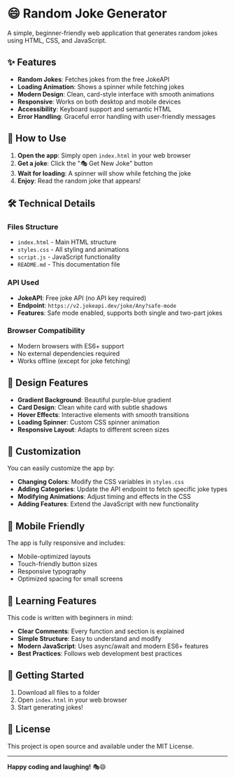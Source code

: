 # 😄 Random Joke Generator

A simple, beginner-friendly web application that generates random jokes using HTML, CSS, and JavaScript.

## ✨ Features

- **Random Jokes**: Fetches jokes from the free JokeAPI
- **Loading Animation**: Shows a spinner while fetching jokes
- **Modern Design**: Clean, card-style interface with smooth animations
- **Responsive**: Works on both desktop and mobile devices
- **Accessibility**: Keyboard support and semantic HTML
- **Error Handling**: Graceful error handling with user-friendly messages

## 🚀 How to Use

1. **Open the app**: Simply open `index.html` in your web browser
2. **Get a joke**: Click the "🎭 Get New Joke" button
3. **Wait for loading**: A spinner will show while fetching the joke
4. **Enjoy**: Read the random joke that appears!

## 🛠️ Technical Details

### Files Structure

- `index.html` - Main HTML structure
- `styles.css` - All styling and animations
- `script.js` - JavaScript functionality
- `README.md` - This documentation file

### API Used

- **JokeAPI**: Free joke API (no API key required)
- **Endpoint**: `https://v2.jokeapi.dev/joke/Any?safe-mode`
- **Features**: Safe mode enabled, supports both single and two-part jokes

### Browser Compatibility

- Modern browsers with ES6+ support
- No external dependencies required
- Works offline (except for joke fetching)

## 🎨 Design Features

- **Gradient Background**: Beautiful purple-blue gradient
- **Card Design**: Clean white card with subtle shadows
- **Hover Effects**: Interactive elements with smooth transitions
- **Loading Spinner**: Custom CSS spinner animation
- **Responsive Layout**: Adapts to different screen sizes

## 🔧 Customization

You can easily customize the app by:

- **Changing Colors**: Modify the CSS variables in `styles.css`
- **Adding Categories**: Update the API endpoint to fetch specific joke types
- **Modifying Animations**: Adjust timing and effects in the CSS
- **Adding Features**: Extend the JavaScript with new functionality

## 📱 Mobile Friendly

The app is fully responsive and includes:

- Mobile-optimized layouts
- Touch-friendly button sizes
- Responsive typography
- Optimized spacing for small screens

## 🎯 Learning Features

This code is written with beginners in mind:

- **Clear Comments**: Every function and section is explained
- **Simple Structure**: Easy to understand and modify
- **Modern JavaScript**: Uses async/await and modern ES6+ features
- **Best Practices**: Follows web development best practices

## 🚀 Getting Started

1. Download all files to a folder
2. Open `index.html` in your web browser
3. Start generating jokes!

## 📄 License

This project is open source and available under the MIT License.

---

**Happy coding and laughing!** 🎭😄
